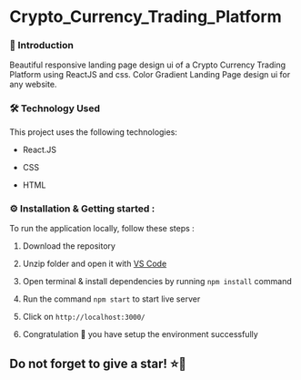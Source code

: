 # Crypto_Currency_Trading_Platform

<h3>👋 Introduction </h3>
Beautiful responsive landing page design ui of a Crypto Currency Trading Platform using ReactJS and css. Color Gradient Landing Page design ui for any website.

</br>

<h3>🛠️ Technology Used</h3>

This project uses the following technologies:

- React.JS

- CSS

- HTML


<h3>⚙️ Installation & Getting started :</h3>

To run the application locally, follow these steps :

1. Download the repository

2. Unzip folder and open it with [VS Code](https://code.visualstudio.com/)

3. Open terminal & install dependencies by running `npm install` command

4. Run the command `npm start` to start live server

5. Click on `http://localhost:3000/`

6. Congratulation 🎉 you have setup the environment successfully


<h2> Do not forget to give a star! ⭐🤗 </h2>